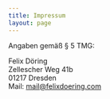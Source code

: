 ```yaml
---
title: Impressum
layout: page
---
```


Angaben gemäß § 5 TMG:

Felix Döring  
Zellescher Weg 41b  
01217 Dresden  
Mail: [mail@felixdoering.com](mailto:mail@felixdoering.com)

